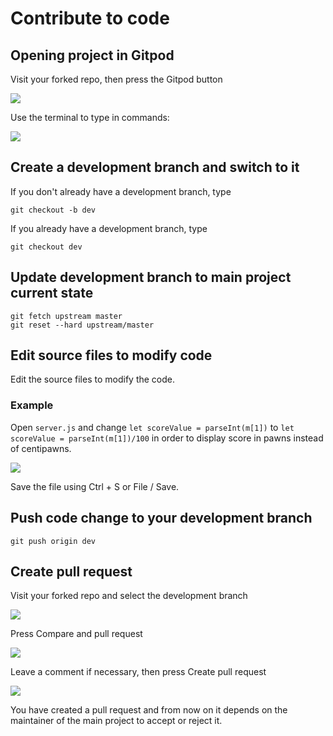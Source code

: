 # Contribute to code

## Opening project in Gitpod

Visit your forked repo, then press the Gitpod button

![](https://i.imgur.com/MEvgqK6.png)

Use the terminal to type in commands:

![](https://i.imgur.com/mawGHk7.png)

## Create a development branch and switch to it

If you don't already have a development branch, type

```
git checkout -b dev
```

If you already have a development branch, type

```
git checkout dev
```

## Update development branch to main project current state

```
git fetch upstream master
git reset --hard upstream/master
```

## Edit source files to modify code

Edit the source files to modify the code.

### Example

Open `server.js` and change `let scoreValue = parseInt(m[1])` to `let scoreValue = parseInt(m[1])/100` in order to display score in pawns instead of centipawns.

![](https://i.imgur.com/604lysM.png)

Save the file using Ctrl + S or File / Save.

## Push code change to your development branch

```
git push origin dev
```

## Create pull request

Visit your forked repo and select the development branch

![](https://i.imgur.com/mGoGa72.png)

Press Compare and pull request

![](https://i.imgur.com/bGL8mxx.png)

Leave a comment if necessary, then press Create pull request

![](https://i.imgur.com/vy2rmoR.png)

You have created a pull request and from now on it depends on the maintainer of the main project to accept or reject it.